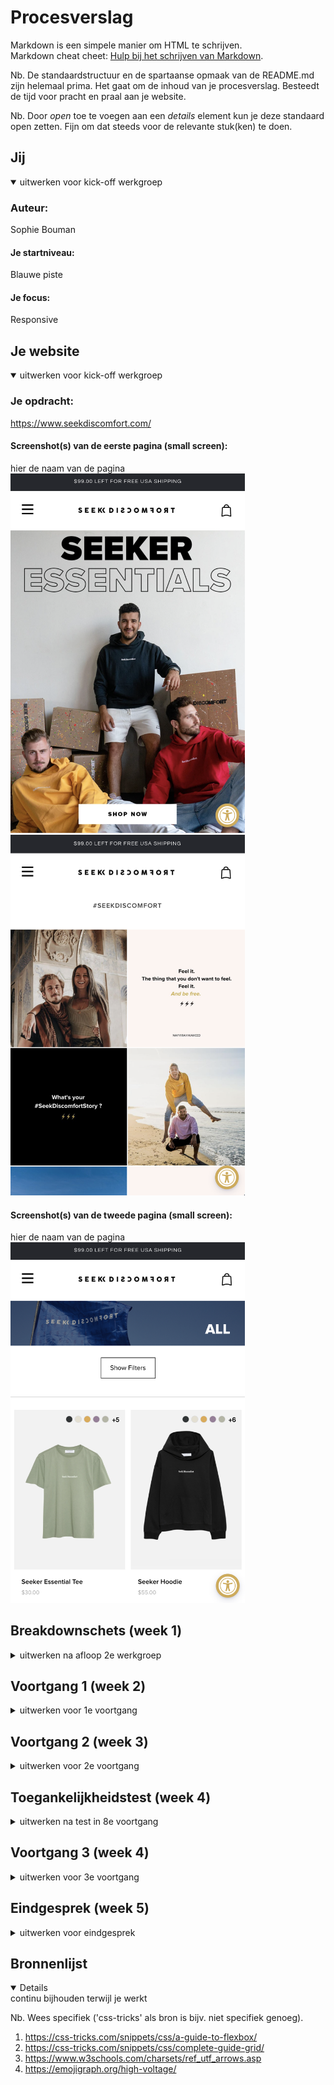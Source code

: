 # Procesverslag
Markdown is een simpele manier om HTML te schrijven.  
Markdown cheat cheet: [Hulp bij het schrijven van Markdown](https://github.com/adam-p/markdown-here/wiki/Markdown-Cheatsheet).

Nb. De standaardstructuur en de spartaanse opmaak van de README.md zijn helemaal prima. Het gaat om de inhoud van je procesverslag. Besteedt de tijd voor pracht en praal aan je website.

Nb. Door *open* toe te voegen aan een *details* element kun je deze standaard open zetten. Fijn om dat steeds voor de relevante stuk(ken) te doen.





## Jij

<details open>
<summary>uitwerken voor kick-off werkgroep</summary>

### Auteur:
Sophie Bouman

#### Je startniveau:
Blauwe piste

#### Je focus:
Responsive
 
</details>





## Je website

<details open>
<summary>uitwerken voor kick-off werkgroep</summary>

### Je opdracht:
https://www.seekdiscomfort.com/

#### Screenshot(s) van de eerste pagina (small screen): 
hier de naam van de pagina  
<img src="images/homepaginasd1.png" width="375px" alt="home pagina seek discomfort">
<img src="images/homepaginasd2.png" width="375px" alt="home pagina seek discomfort">


#### Screenshot(s) van de tweede pagina (small screen):
hier de naam van de pagina  
<img src="images/shopallpagina.png" width="375px" alt="omschrijving van de pagina">
 
</details>





## Breakdownschets (week 1)

<details>
<summary>uitwerken na afloop 2e werkgroep</summary>

### de hele pagina: 
<img src="images/FEDBreakdownSchets.png" width="375px" alt="breakdown van de hele pagina">
<img src="images/breakdownschets3.png" width="375px" alt="breakdown van de hele pagina">


### dynamisch deel (bijv menu): 
<img src="images/breakdownschets1.png" width="375px" alt="breakdown van een dynamisch deel">

### wellicht nog een dynamisch deel (bijv filter): 
<img src="images/breakdownschets2.png" width="375px" alt="breakdown van nog een dynamisch deel (nav)">
</details>





## Voortgang 1 (week 2)

<details>
<summary>uitwerken voor 1e voortgang</summary>

### Stand van zaken
Ik voel me gemotiveerd, alleen heb ik nog niet veel gemaakt. Ik heb bijna alle HTML af van de eerste pagina en heb nog geen css toegevoegd.

<img src="images/w2scrn1.png" width="375px" alt="pagina screenshot pagina met alleen html">
<img src="images/w2scrn2.png" width="375px" alt="pagina screenshot pagina met alleen html">
<img src="images/w2scrn3.png" width="375px" alt="pagina screenshot de html">


### Agenda voor meeting
samen met je groepje opstellen

| student 1      | student 2          | student 3    | student 4        |
| ---            | ---                | ---          | ---              |
| dit bespreken  | en dit             | en ik dit    | en dan ik dat    |
| en dat ook nog | dit als er tijd is | nog een punt | dit wil ik zeker |
| ...            | ...                | ...          | ...              |


### Verslag van meeting
hier na afloop snel de uitkomsten van de meeting vastleggen

Ik moet beter gebuik maken van comments om te laten ziet wat waar voor staat en ik was vergeten om een <nav>
om mijn navigatie te zetten. De rest van de HTML zag er goed uit. De feedback is makkelijk te verwerken dus ik kan gewoon door met mijn HTML af schrijven en css toevoegen.
</details>





## Voortgang 2 (week 3)

<details>
<summary>uitwerken voor 2e voortgang</summary>

### Stand van zaken
Ik heb mijn html nu zo goed als af, ik moet nog een paar dingen verbeteren na de feedbackgesprekken. Ik ben al begonnen met mijn css, maar ik heb wel er wel een beetje moeite mee, vooral met hoe je bepaalde dingen aanspreekt. Het vooral weer veel googlen om weer te snappen hoe het allemaal precies werkte. Ik vind de navigatie balk ook een erge uitdaging, maar ik ben van plan om nog eens goed te gaan kijken naar de pencode opdracht waar je ook een responsiv menu kan maken.

<img src="images/w3scrn1.png" width="375px" alt="pagina screenshot pagina met alleen html">
<img src="images/w3scrn2.png" width="375px" alt="pagina screenshot pagina met alleen html">


### Agenda voor meeting
samen met je groepje opstellen

| student 1      | student 2          | student 3    | student 4        |
| ---            | ---                | ---          | ---              |
| dit bespreken  | en dit             | en ik dit    | en dan ik dat    |
| en dat ook nog | dit als er tijd is | nog een punt | dit wil ik zeker |
| ...            | ...                | ...          | ...              |


### Verslag van meeting
Ik moet een paar dingen nog toe gaan voegen. Ik was namelijk vergeten mijn naam bovenaan zetten in de HTML. Op de website die ik na ga maken zijn sliders te vinden van instagram posts en omdat het best wel lastig is om het na te maken mag ik statische afbeelding gebruiken voor de sliders. In de <a> stond een href die leeg was, nu weet ik dat er een # moet staan als je wilt dat het nergens heen gaat. Bij de label wist ik niet zo goed wat ik moest invullen bij for="" en ik weet nu dat ik daar het zelfde moet zetten als wat ik bij de input heb.
Er waren ook nog een paar dingen die ik moest veranderen. Ik heb buttons gebruikt die naar andere pagina zouden moeten gaan, maar dat moet een a zijn.

Er werd gevraagd wat het verschil tussen een article en een section was, want ik had gebruik gemaakt van allebij en ik wist het niet meer zo goed, maar het is me weer uitgelegd. Een section is voor als je elementen groepeerd en arcticles zijn echt los van elkaar.

Een van de belangrijke punten was dat ik mijn procesverslag moet bijwerken, want ik ben nog niet bezig geweest met het uitschrijven van de feedback punten en ik heb nog niet alle foto's toegevoegd.

</details>





## Toegankelijkheidstest (week 4)

<details>
<summary>uitwerken na test in 8e voortgang</summary>

### Bevindingen
Lijst met je bevindingen die in de test naar voren kwamen:
- Je kan niet met alleen je toetsenbord als besturing naar de menubalk gaan
- Grijze tekst met een witte achtergrond is iets moeilijker te lezen


#### Titel eerste bevinding
Als je gebruik maakt van tabs, dan wordt de navigatie overgeslagen en dat zorgt ervoor dat het niet meer toegangelijk is voor iedereen.
Ik heb uiteindelijk alle code nagekeken en over een a omheen gezet met een # bij de href en daarna deed hij het wel.

<img src="images/w4scrn1.png" width="375px" alt="pagina screenshot pagina met alleen html">

#### Titel tweede bevinding. 
Het contrast van grijze tekst op een witte achtergrond is niet zo duidelijk voor sommige slecht ziende mensen.
Ik heb het opgelost door de kleur door een donkerdere versie van grijs te vervangen.

<img src="images/w4scrn2.png" width="375px" alt="pagina screenshot pagina met alleen html">

</details>





## Voortgang 3 (week 4)

<details>
<summary>uitwerken voor 3e voortgang</summary>

### Stand van zaken
Mijn eerste pagina is zo goed als af. De menu balk werkt nog steeds niet precies zo als het zou moeten, dus dat vind ik nog best wel lastig. Ik was dus begonnen aan mijn tweede pagina, maar aangezien je 1 css bestand mag gebruiken kost het me ook veel tijd om ervoor te zorgen dat ik de juiste element op de juiste pagina aanspreek.

<img src="images/w4scrn3.png" width="375px" alt="Een deel van de content pagina">


### Agenda voor meeting
samen met je groepje opstellen

| student 1      | student 2          | student 3    | student 4        |
| ---            | ---                | ---          | ---              |
| dit bespreken  | en dit             | en ik dit    | en dan ik dat    |
| en dat ook nog | dit als er tijd is | nog een punt | dit wil ik zeker |
| ...            | ...                | ...          | ...              |


### Verslag van meeting
Ik loop nog steeds achter, dus de student assistent zei dat ik me vooral moest focussen op de tweede pagina, de navigatie balk, het procesverslag en de css ordenen. Ik had nog vragen over hoe  ik de scrollbar onzichtbaar kan maken bij die horizontale scrollbar, dus ze stuurde een stuk code door:
::-webkit-scrollbar {
  display: none;
}
Helaas werkte het niet, maar hij zei dat het ook niet erg zou zijn om het zo te laten.

<img src="images/w4scrn4.png" width="375px" alt="De scrollbar van home pagina">
<img src="images/w4scrn5.png" width="375px" alt="Html tweede pagina">


</details>





## Eindgesprek (week 5)

<details>
<summary>uitwerken voor eindgesprek</summary>

### Stand van zaken
Ik vond het erg leuk om de website langzaam een geheel te zien worden en ik ben ook best wel trots met hoe erg de website die ik heb gemaakt op de orginele lijkt. Ik had wel erg veel moeite met de laatste paar aanpassingen. Ik had bijna bij elke stap dat er wel dingen veranderde die ik niet wou veranderen, dus het was erg veel puzzelen aan het einde.
Ik merkte dat ik veel nth-of-type() had gebruikt die niet wwerkte op de manier waarop ik wilde dat ze werkte. Ik had namelijk op sommige punten dat er bepaalde dingen weg gingen en dan kwam er iets voor in de plaats, maar dat zorgde ervoor dat de volgorde door de war ging. Daarom heb ik uiteindelijk meer class gebruikt dan ik in het begin van plan was.

<img src="images/w5scrn1.png" width="375px" alt="De css waar je ziet dat ik enth-of-type() en class gebruik">

### Screenshot(s)

hier screenshot(s) van je eindresultaat
<img src="images/w5scrn4.png" width="375px" alt="Home page first part">
<img src="images/w5scrn2.png" width="375px" alt="Home page second part">
<img src="images/w5scrn3.png" width="375px" alt="Content page">


</details>





## Bronnenlijst

<details open>
<summary>continu bijhouden terwijl je werkt</summary>

Nb. Wees specifiek ('css-tricks' als bron is bijv. niet specifiek genoeg).

1. https://css-tricks.com/snippets/css/a-guide-to-flexbox/
2. https://css-tricks.com/snippets/css/complete-guide-grid/
3. https://www.w3schools.com/charsets/ref_utf_arrows.asp
4. https://emojigraph.org/high-voltage/

</details>